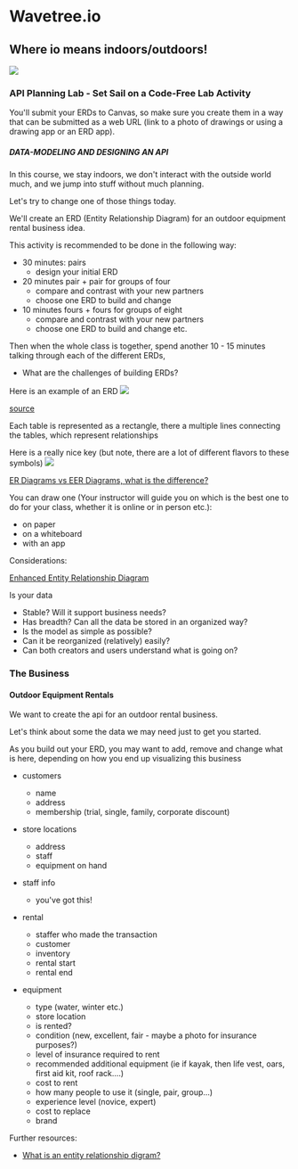 # Wavetree.io

## Where io means indoors/outdoors!

![](./assets/untitled-18.jpeg)

### API Planning Lab - Set Sail on a Code-Free Lab Activity

You'll submit your ERDs to Canvas, so make sure you create them in a way that can be submitted as a web URL (link to a photo of drawings or using a drawing app or an ERD app).

##### DATA-MODELING AND DESIGNING AN API

In this course, we stay indoors, we don't interact with the outside world much, and we jump into stuff without much planning.

Let's try to change one of those things today.

We'll create an ERD (Entity Relationship Diagram) for an outdoor equipment rental business idea.

This activity is recommended to be done in the following way:

- 30 minutes: pairs
  - design your initial ERD
- 20 minutes pair + pair for groups of four
  - compare and contrast with your new partners
  - choose one ERD to build and change
- 10 minutes fours + fours for groups of eight
  - compare and contrast with your new partners
  - choose one ERD to build and change
    etc.

Then when the whole class is together, spend another 10 - 15 minutes talking through each of the different ERDs,

- What are the challenges of building ERDs?

Here is an example of an ERD
![](https://www.researchgate.net/profile/Waheed_Iqbal/publication/283635381/figure/fig1/AS:294185682518019@1447150740787/EERD-of-Telemedicine-Web-Service.png)

[source](https://www.researchgate.net/figure/EERD-of-Telemedicine-Web-Service_fig1_283635381)

Each table is represented as a rectangle, there a multiple lines connecting the tables, which represent relationships

Here is a really nice key (but note, there are a lot of different flavors to these symbols)
![](https://cacoo.com/wp-app/uploads/2018/05/ER-notation-1.png)

[ER Diagrams vs EER Diagrams, what is the difference?](https://cacoo.com/blog/er-diagrams-vs-eer-diagrams-whats-the-difference/)

You can draw one (Your instructor will guide you on which is the best one to do for your class, whether it is online or in person etc.):

- on paper
- on a whiteboard
- with an app

Considerations:

[Enhanced Entity Relationship Diagram](https://www.lucidchart.com/pages/enhanced-entity-relationship-diagram#discovery__top)

Is your data

- Stable? Will it support business needs?
- Has breadth? Can all the data be stored in an organized way?
- Is the model as simple as possible?
- Can it be reorganized (relatively) easily?
- Can both creators and users understand what is going on?

### The Business

#### Outdoor Equipment Rentals

We want to create the api for an outdoor rental business.

Let's think about some the data we may need just to get you started.

As you build out your ERD, you may want to add, remove and change what is here, depending on how you end up visualizing this business

- customers

  - name
  - address
  - membership (trial, single, family, corporate discount)

- store locations

  - address
  - staff
  - equipment on hand

- staff info

  - you've got this!

- rental

  - staffer who made the transaction
  - customer
  - inventory
  - rental start
  - rental end

- equipment
  - type (water, winter etc.)
  - store location
  - is rented?
  - condition (new, excellent, fair - maybe a photo for insurance purposes?)
  - level of insurance required to rent
  - recommended additional equipment (ie if kayak, then life vest, oars, first aid kit, roof rack....)
  - cost to rent
  - how many people to use it (single, pair, group...)
  - experience level (novice, expert)
  - cost to replace
  - brand

Further resources:

- [What is an entity relationship digram?](https://www.visual-paradigm.com/guide/data-modeling/what-is-entity-relationship-diagram/)
